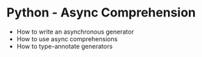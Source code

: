 # Python - Async Comprehension

-   How to write an asynchronous generator
-   How to use async comprehensions
-   How to type-annotate generators
